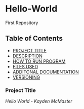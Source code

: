# Hello-World
First Repository
## Table of Contents

- [PROJECT TITLE](#Project-Title)
- [DESCRIPTION](#Description)
- [HOW TO RUN PROGRAM](#How-to-run-program)
- [FILES USED](#files-used)
- [ADDITONAL DOCUMENTATION](#additional-documentation)
- [VERSIONING](#versioning)

### Project Title
*Hello World - Kayden McMaster*

